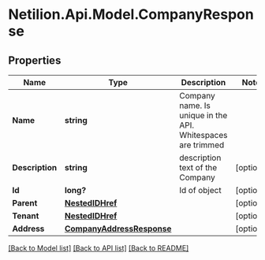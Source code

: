 # Netilion.Api.Model.CompanyResponse
## Properties

Name | Type | Description | Notes
------------ | ------------- | ------------- | -------------
**Name** | **string** | Company name. Is unique in the API. Whitespaces are trimmed | 
**Description** | **string** | description text of the Company | [optional] 
**Id** | **long?** | Id of object | [optional] 
**Parent** | [**NestedIDHref**](NestedIDHref.md) |  | [optional] 
**Tenant** | [**NestedIDHref**](NestedIDHref.md) |  | [optional] 
**Address** | [**CompanyAddressResponse**](CompanyAddressResponse.md) |  | [optional] 

[[Back to Model list]](../README.md#documentation-for-models) [[Back to API list]](../README.md#documentation-for-api-endpoints) [[Back to README]](../README.md)


